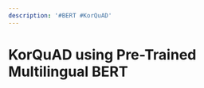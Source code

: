 ```yaml
---
description: '#BERT #KorQuAD'
---
```


# KorQuAD using Pre-Trained Multilingual BERT

<figure><img src="../../../.gitbook/assets/KorQuAD using Pre-Trained Multilingual BERT_페이지_01.jpg" alt=""><figcaption></figcaption></figure>

<figure><img src="../../../.gitbook/assets/KorQuAD using Pre-Trained Multilingual BERT_페이지_02.jpg" alt=""><figcaption></figcaption></figure>

<figure><img src="../../../.gitbook/assets/KorQuAD using Pre-Trained Multilingual BERT_페이지_03.jpg" alt=""><figcaption></figcaption></figure>

<figure><img src="../../../.gitbook/assets/KorQuAD using Pre-Trained Multilingual BERT_페이지_04.jpg" alt=""><figcaption></figcaption></figure>

<figure><img src="../../../.gitbook/assets/KorQuAD using Pre-Trained Multilingual BERT_페이지_05.jpg" alt=""><figcaption></figcaption></figure>

<figure><img src="../../../.gitbook/assets/KorQuAD using Pre-Trained Multilingual BERT_페이지_06.jpg" alt=""><figcaption></figcaption></figure>

<figure><img src="../../../.gitbook/assets/KorQuAD using Pre-Trained Multilingual BERT_페이지_07.jpg" alt=""><figcaption></figcaption></figure>

<figure><img src="../../../.gitbook/assets/KorQuAD using Pre-Trained Multilingual BERT_페이지_08.jpg" alt=""><figcaption></figcaption></figure>

<figure><img src="../../../.gitbook/assets/KorQuAD using Pre-Trained Multilingual BERT_페이지_09.jpg" alt=""><figcaption></figcaption></figure>

<figure><img src="../../../.gitbook/assets/KorQuAD using Pre-Trained Multilingual BERT_페이지_10.jpg" alt=""><figcaption></figcaption></figure>

<figure><img src="../../../.gitbook/assets/KorQuAD using Pre-Trained Multilingual BERT_페이지_11.jpg" alt=""><figcaption></figcaption></figure>

<figure><img src="../../../.gitbook/assets/KorQuAD using Pre-Trained Multilingual BERT_페이지_12.jpg" alt=""><figcaption></figcaption></figure>

<figure><img src="../../../.gitbook/assets/KorQuAD using Pre-Trained Multilingual BERT_페이지_13.jpg" alt=""><figcaption></figcaption></figure>

<figure><img src="../../../.gitbook/assets/KorQuAD using Pre-Trained Multilingual BERT_페이지_14.jpg" alt=""><figcaption></figcaption></figure>

<figure><img src="../../../.gitbook/assets/KorQuAD using Pre-Trained Multilingual BERT_페이지_15.jpg" alt=""><figcaption></figcaption></figure>

<figure><img src="../../../.gitbook/assets/KorQuAD using Pre-Trained Multilingual BERT_페이지_16.jpg" alt=""><figcaption></figcaption></figure>
